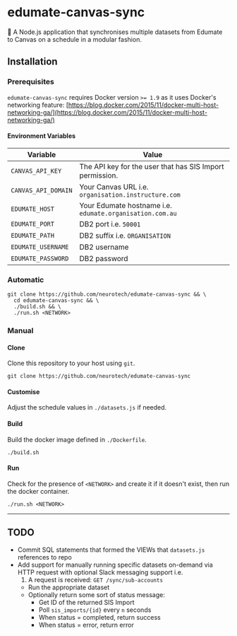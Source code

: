 # edumate-canvas-sync

:link: A Node.js application that synchronises multiple datasets from Edumate to Canvas on a schedule in a modular fashion.

## Installation

### Prerequisites

`edumate-canvas-sync` requires Docker version `>= 1.9` as it uses Docker's networking feature: [https://blog.docker.com/2015/11/docker-multi-host-networking-ga/](https://blog.docker.com/2015/11/docker-multi-host-networking-ga/)

#### Environment Variables

Variable            | Value
--------------------|------
`CANVAS_API_KEY`    | The API key for the user that has SIS Import permission.
`CANVAS_API_DOMAIN` | Your Canvas URL i.e. `organisation.instructure.com`
`EDUMATE_HOST`      | Your Edumate hostname i.e. `edumate.organisation.com.au`
`EDUMATE_PORT`      | DB2 port i.e. `50001`
`EDUMATE_PATH`      | DB2 suffix i.e. `ORGANISATION`
`EDUMATE_USERNAME`  | DB2 username
`EDUMATE_PASSWORD`  | DB2 password


### Automatic

```shell
git clone https://github.com/neurotech/edumate-canvas-sync && \
  cd edumate-canvas-sync && \
  ./build.sh && \
  ./run.sh <NETWORK>
```

### Manual

#### Clone

Clone this repository to your host using `git`.

```shell
git clone https://github.com/neurotech/edumate-canvas-sync
```

#### Customise

Adjust the schedule values in `./datasets.js` if needed.

#### Build

Build the docker image defined in `./Dockerfile`.

```shell
./build.sh
```

#### Run

Check for the presence of `<NETWORK>` and create it if it doesn't exist, then run the docker container.

```shell
./run.sh <NETWORK>
```

---

## TODO

 - Commit SQL statements that formed the VIEWs that `datasets.js` references to repo
 - Add support for manually running specific datasets on-demand via HTTP request with optional Slack messaging support i.e.
   1. A request is received: `GET /sync/sub-accounts`
   - Run the appropriate dataset
   - Optionally return some sort of status message:
     - Get ID of the returned SIS Import
     - Poll `sis_imports/{id}` every `n` seconds
     - When status = completed, return success
     - When status = error, return error
